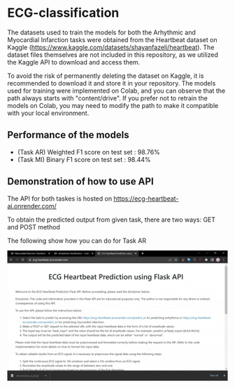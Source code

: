 # ECG-classification

The datasets used to train the models for both the Arhythmic and Myocardial Infarction tasks were obtained from the Heartbeat dataset on Kaggle (https://www.kaggle.com/datasets/shayanfazeli/heartbeat). The dataset files themselves are not included in this repository, as we utilized the Kaggle API to download and access them.

To avoid the risk of permanently deleting the dataset on Kaggle, it is recommended to download it and store it in your repository. The models used for training were implemented on Colab, and you can observe that the path always starts with "content/drive". If you prefer not to retrain the models on Colab, you may need to modify the path to make it compatible with your local environment.

## Performance of the models

- (Task AR) Weighted F1 score on test set : 98.76% 
- (Task MI) Binary F1 score on test set : 98.44%

## Demonstration of how to use API

The API for both taskes is hosted on https://ecg-heartbeat-ai.onrender.com/

To obtain the predicted output from given task, there are two ways: GET and POST method

The following show how you can do for Task AR

![](https://github.com/saranpan/ECG-Heartbeat-classifier/blob/main/images/demonstrate_AR.gif?raw=true)
